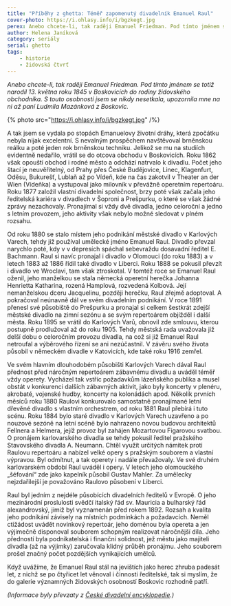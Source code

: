 ```yaml
---
title: "Příběhy z ghetta: Téměř zapomenutý divadelník Emanuel Raul"
cover-photo: https://i.ohlasy.info/i/bgzkegt.jpg
perex: Anebo chcete-li, tak raději Emanuel Friedman. Pod tímto jménem se totiž narodil 13. května roku 1845 v Boskovicích do rodiny židovského obchodníka.
author: Helena Janíková
category: seriály
serial: ghetto
tags:
    - historie
    - židovská čtvrť
---
```


*Anebo chcete-li, tak raději Emanuel Friedman. Pod tímto jménem se totiž narodil 13. května roku 1845 v Boskovicích do rodiny židovského obchodníka. S touto osobností jsem se nikdy nesetkala, upozornila mne na ni až paní Ludmila Mazánková z Boskovic.*

{% photo src="https://i.ohlasy.info/i/bgzkegt.jpg" /%}

A tak jsem se vydala po stopách Emanuelovy životní dráhy, která zpočátku nebyla nijak excelentní. S nevalným prospěchem navštěvoval brněnskou reálku a poté jeden rok brněnskou techniku. Jelikož se mu na studiích evidentně nedařilo, vrátil se do otcova obchodu v Boskovicích. Roku 1862 však opouští obchod i rodné město a odchází natrvalo k divadlu. Počet jeho štací je neuvěřitelný, od Prahy přes České Budějovice, Linec, Klagenfurt, Oděsu, Bukurešť, Lublaň až po Vídeň, kde na čas zakotvil v Theater an der Wien (Vídeňka) a vystupoval jako milovník v převážně operetním repertoáru. Roku 1877 založil vlastní divadelní společnost, brzy poté však začala jeho ředitelská kariéra v divadlech v Šoproni a Prešpurku, o které se však žádné zprávy nezachovaly. Pronajímal si vždy dvě divadla, jedno celoroční a jedno s letním provozem, jeho aktivity však nebylo možné sledovat v plném rozsahu.

Od roku 1880 se stalo místem jeho podnikání městské divadlo v Karlových Varech, tehdy již používal umělecké jméno Emanuel Raul. Divadlo převzal narychlo poté, kdy v v depresích spáchal sebevraždu dosavadní ředitel E. Bachmann. Raul si navíc pronajal i divadlo v Olomouci (do roku 1883) a v letech 1883 až 1886 řídil také divadlo v Liberci. Roku 1888 se pokusil převzít i divadlo ve Wroclavi, tam však ztroskotal. V tomtéž roce se Emanuel Raul oženil, jeho manželkou se stala německá operetní herečka Johanna Henrietta Katharina, rozená Hamplová, rozvedená Kolbová. Její nemanželskou dceru Jacquelinu, později herečku, Raul zřejmě adoptoval. A pokračoval neúnavně dál ve svém divadelním podnikání. V roce 1891 přenesl své působiště do Prešpurku a pronajal si celkem šestkrát zdejší městské divadlo na zimní sezónu a se svým repertoárem objížděl i další města. Roku 1895 se vrátil do Karlových Varů, obnovil zde smlouvu, kterou postupně prodlužoval až do roku 1905. Tehdy městská rada uvažovala již delší dobu o celoročním provozu divadla, na což si již Emanuel Raul netroufal a výběrového řízení se ani nezúčastnil. V závěru svého života působil v německém divadle v Katovicích, kde také roku 1916 zemřel.

Ve svém hlavním dlouhodobém působišti Karlových Varech dával Raul přednost před náročným repertoárem zábavnému divadlu a uváděl téměř vždy operety. Vycházel tak vstříc požadavkům lázeňského publika a musel obstát v konkurenci dalších zábavných aktivit, jako byly koncerty v plenéru, akrobaté, vojenské hudby, koncerty na kolonádách apod. Několik prvních měsíců roku 1880 Raulovi konkurovalo samostatně pronajímané letní dřevěné divadlo s vlastním orchestrem, od roku 1881 Raul přebírá i tuto scénu. Roku 1884 bylo staré divadlo v Karlových Varech uzavřeno a po nouzové sezóně na letní scéně bylo nahrazeno novou budovou architektů Fellnera a Helmera, jejíž provoz byl zahájen Mozartovou Figarovou svatbou. O pronájem karlovarského divadla se tehdy pokusil ředitel pražského Stavovského divadla A. Neumann. Chtěl využít určitých námitek proti Raulovu repertoáru a nabízel velké opery s pražským souborem a vlastní výpravou. Byl odmítnut, a tak operety i nadále převažovaly. Ve své druhém karlovarském období Raul uváděl i opery. V letech jeho olomouckého „šéfování“ zde jako kapelník působil Gustav Mahler. Za umělecky nejzdařilejší je považováno Raulovo působení v Liberci.

Raul byl jedním z nejdéle působících divadelních ředitelů v Evropě. O jeho mezinárodní proslulosti svědčí italský řád sv. Mauricia a bulharský řád alexandrovský, jimiž byl vyznamenán před rokem 1892. Rozsah a kvalita jeho podnikání závisely na místních podmínkách a požadavcích. Neměl ctižádost uvádět novinkový repertoár, jeho doménou byla opereta a jen výjimečně disponoval souborem schopným realizovat náročnější díla. Jeho předností byla podnikatelská i finanční solidnost, jež městu jako majiteli divadla (až na výjimky) zaručovala klidný průběh pronájmu. Jeho souborem prošel značný počet pozdějších vynikajících umělců.

Když uvážíme, že Emanuel Raul stál na jevištích jako herec zhruba padesát let, z nichž se po čtyřicet let věnoval i činnosti ředitelské, tak si myslím, že do galerie významných židovských osobností Boskovic rozhodně patří.

*(Informace byly převzaty z [České divadelní encyklopedie](https://www.kosmas.cz/knihy/131703/hudebni-divadlo-v-ceskych-zemich/).)*
